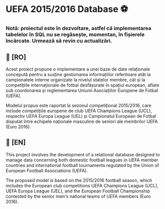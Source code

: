 # UEFA 2015/2016 Database ⚽️

### Notă: proiectul este în dezvoltare, astfel că implementarea tabelelor în SQL nu se regăsește, momentan, în fișierele încărcate. Urmează să revin cu actualizări.

## 🥅 [RO]
Acest proiect propune o implementare a unei baze de date relaționale concepută pentru a susține gestionarea informațiilor referitoare atât la campionatele interne organizate la nivelul statelor membre, cât și la competițiile internaționale de fotbal desfășurate în spațiul european, aflate sub coordonarea și reglementarea Uniunii Asociațiilor Europene de Fotbal (UEFA).

Modelul propus este raportat la sezonul competițional 2015/2016, care include competițiile europene de club UEFA Champions League (UCL), respectiv UEFA Europa League (UEL) și Campionatul European de Fotbal disputat între echipele naționale masculine de seniori ale membrilor UEFA (Euro 2016).

## 🥅 [EN]
This project involves the development of a relational database designed to manage data concerning both domestic football leagues in UEFA member countries and international football tournaments regulated by the Union of European Football Associations (UEFA).

The proposed model is based on the 2015/2016 football season, which includes the European club competitions UEFA Champions League (UCL), UEFA Europa League (UEL), and the European Football Championship contested by the senior men's national teams of UEFA members (Euro 2016).
